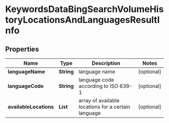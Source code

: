 # KeywordsDataBingSearchVolumeHistoryLocationsAndLanguagesResultInfo


## Properties

| Name | Type | Description | Notes |
|------------ | ------------- | ------------- | -------------|
**languageName** | **String** | language name |[optional]|
**languageCode** | **String** | language code according to ISO 639-1 |[optional]|
**availableLocations** | **List<AvailableLocations>** | array of available locations for a certain language |[optional]|